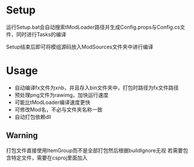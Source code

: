 # Setup

运行Setup.bat会自动搜索tModLoader路径并生成Config.props与Config.cs文件，同时进行Tasks的编译

Setup结束后即可将模组源码放入ModSources文件夹中进行编译

# Usage

-   自动编译fx文件为xnb，并且存入bin文件夹中，打包时路径为fx文件路径
-   预处理png文件为rawimg，加快运行速度
-   可能比tModLoader编译速度更快
-   可修改Mod名，不必与文件夹名称一致
-   自动打包依赖dll

## Warning

打包文件直接使用ItemGroup而不是全部打包然后根据buildIgnore无视
若需要包含特定文件，需要在csproj里面加入<ResourceFile Include="xxx" />

  